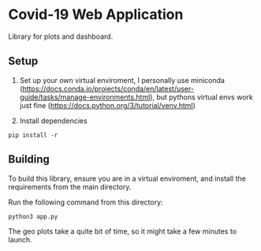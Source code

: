 # Covid-19 Web Application

Library for plots and dashboard.

## Setup

1. Set up your own virtual enviroment, I personally use miniconda (https://docs.conda.io/projects/conda/en/latest/user-guide/tasks/manage-environments.html), but pythons virtual envs work just fine (https://docs.python.org/3/tutorial/venv.html)

2. Install dependencies

```
pip install -r
```

## Building

To build this library, ensure you are in a virtual enviroment, and install the requirements from the main directory.

Run the following command from this directory:

```
python3 app.py
```

The geo plots take a quite bit of time, so it might take a few minutes to launch.
